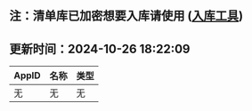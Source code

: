 ## 注：清单库已加密想要入库请使用 ([入库工具](https://github.com/BlankTMing/ManifestAutoUpdate/releases))

## 更新时间：2024-10-26 18:22:09
| AppID | 名称 | 类型  |
| :-------------------- | :----------------------------- | :----------- |
| 无 | 无 | 无 |
